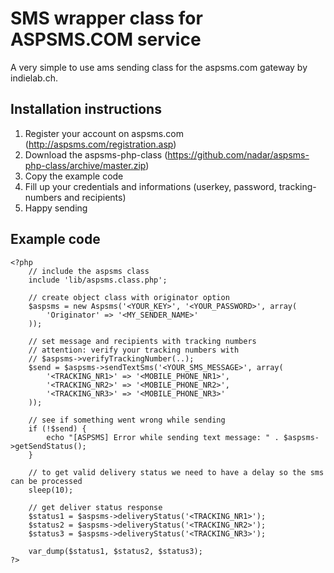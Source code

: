 SMS wrapper class for ASPSMS.COM service
================

A very simple to use ams sending class for the aspsms.com gateway by indielab.ch.

Installation instructions
-------------------------

1. Register your account on aspsms.com (http://aspsms.com/registration.asp)
2. Download the aspsms-php-class (https://github.com/nadar/aspsms-php-class/archive/master.zip)
3. Copy the example code
4. Fill up your credentials and informations (userkey, password, tracking-numbers and recipients)
5. Happy sending

Example code
------------

	<?php
		// include the aspsms class
		include 'lib/aspsms.class.php';

		// create object class with originator option
		$aspsms = new Aspsms('<YOUR_KEY>', '<YOUR_PASSWORD>', array(
    		'Originator' => '<MY_SENDER_NAME>'
		));

		// set message and recipients with tracking numbers
		// attention: verify your tracking numbers with
		// $aspsms->verifyTrackingNumber(..);
		$send = $aspsms->sendTextSms('<YOUR_SMS_MESSAGE>', array(
    		'<TRACKING_NR1>' => '<MOBILE_PHONE_NR1>',
			'<TRACKING_NR2>' => '<MOBILE_PHONE_NR2>',
    		'<TRACKING_NR3>' => '<MOBILE_PHONE_NR3>'
		));

		// see if something went wrong while sending
		if (!$send) {
    		echo "[ASPSMS] Error while sending text message: " . $aspsms->getSendStatus();
		}

		// to get valid delivery status we need to have a delay so the sms can be processed
		sleep(10);

		// get deliver status response
		$status1 = $aspsms->deliveryStatus('<TRACKING_NR1>');
		$status2 = $aspsms->deliveryStatus('<TRACKING_NR2>');
		$status3 = $aspsms->deliveryStatus('<TRACKING_NR3>');

		var_dump($status1, $status2, $status3);
	?>
